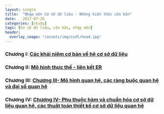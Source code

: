 ```yaml
---
layout: single
title:  "Nhập môn Cơ sở dữ liệu - Những kiến thức căn bản"
date:   2017-07-26
categories: [study]
tags: [Cơ sở dữ liệu, căn bản, nhập môn]
header:
  overlay_image: "/assets/img/csdl/head.jpg"
---
```


### Chương I: [Các khái niệm cơ bản về hệ cơ sở dữ liệu](/projects/co-so-du-lieu/2017-07-26-khai-quat-ve-cac-he-co-so-du-lieu)

### Chương II: [Mô hình thực thể - liên kết ER](/projects/co-so-du-lieu/2017-07-27-mo-hinh-thuc-the-lien-ket)

### Chương III: [Chương III- Mô hình quan hệ, các ràng buộc quan hệ và đại số quan hệ](/projects/co-so-du-lieu/2017-07-28-mo-hinh-quan-he)

### Chương IV: [Chương IV- Phụ thuộc hàm và chuẩn hóa cơ sở dữ liệu quan hệ, các thuật toán thiết kế cơ sở dữ liệu quan hệ](/projects/co-so-du-lieu/29-07-2017-phu-thuoc-ham)